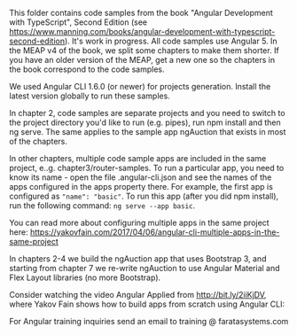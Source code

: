 This folder contains code samples from the book "Angular Development with TypeScript", Second Edition (see https://www.manning.com/books/angular-development-with-typescript-second-edition). It's work in progress. All code samples use Angular 5. In the MEAP v4 of the book, we split some chapters to make them shorter. If you have an older version of the MEAP, get a new one so the chapters in the book correspond to the code samples.

We used Angular CLI 1.6.0 (or newer) for projects generation. Install the latest version globally to run these samples.

In chapter 2, code samples are separate projects and you need to switch to the project directory you'd like to run (e.g. pipes), run npm install and then ng serve. The same applies to the sample app ngAuction that exists in most of the chapters.

In other chapters, multiple code sample apps are included in the same project, e..g. chapter3/router-samples. To run a particular app, you need to know its name - open the file .angular-cli.json and see the names of the apps configured in the apps property there. For example, the first app is configured as ```"name": "basic"```. To run this app (after you did npm install), run the following command: ```ng serve --app basic```.

You can read more about configuring multiple apps in the same project here: https://yakovfain.com/2017/04/06/angular-cli-multiple-apps-in-the-same-project

In chapters 2-4 we build the ngAuction app that uses Bootstrap 3, and starting from chapter 7 we re-write ngAuction to use Angular Material and Flex Layout libraries (no more Bootstrap).

Consider watching the video Angular Applied from http://bit.ly/2iiKjDV, where Yakov Fain shows how to build apps from scratch using Angular CLI: 

For Angular training inquiries send an email to training @ faratasystems.com
